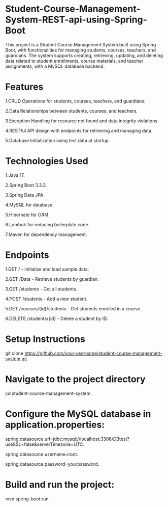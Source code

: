 # Student-Course-Management-System-REST-api-using-Spring-Boot



This project is a Student Course Management System built using Spring Boot, with functionalities for managing students, courses, teachers, and guardians. The system supports creating, retrieving, updating, and deleting data related to student enrollments, course materials, and teacher assignments, with a MySQL database backend.


# Features

1.CRUD Operations for students, courses, teachers, and guardians.

2.Data Relationships between students, courses, and teachers.

3.Exception Handling for resource not found and data integrity violations.

4.RESTful API design with endpoints for retrieving and managing data.

5.Database Initialization using test data at startup.




# Technologies Used

1.Java 17.

2.Spring Boot 3.3.3.

3.Spring Data JPA.

4.MySQL for database.

5.Hibernate for ORM.

6.Lombok for reducing boilerplate code.

7.Maven for dependency management.



# Endpoints

1.GET / - Initialize and load sample data.

2.GET /Data - Retrieve students by guardian.

3.GET /students - Get all students.

4.POST /students - Add a new student.

5.GET /courses/{id}/students - Get students enrolled in a course.

6.DELETE /students/{id} - Delete a student by ID.





# Setup Instructions

git clone https://github.com/your-username/student-course-management-system.git



# Navigate to the project directory

cd student-course-management-system.





# Configure the MySQL database in application.properties:


spring.datasource.url=jdbc:mysql://localhost:3306/DBtest?useSSL=false&serverTimezone=UTC.

spring.datasource.username=root.

spring.datasource.password=yourpassword.



# Build and run the project:

mvn spring-boot:run.
